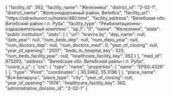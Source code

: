 {
    "facility_id": 362,
    "facility_name": "Железняки",
    "district_id": "2-02-1",
    "district_name": "Железнодорожный район, Витебск",
    "facility_url": "https:\/\/zdravkurort.ru\/hotels\/480.html",
    "facility_address": "Витебская обл. Витебский район г.п. Руба",
    "facility_type": "Реабилитационно-оздоровительный комплекс",
    "ap_1": "0",
    "name": "Железняки",
    "state": "public institution",
    "stats": [
        {
            "url": "kravira.by",
            "dep_name": null,
            "date_year": null,
            "num_beds_dep": null,
            "num_deps_year": null,
            "num_doctors_dep": null,
            "num_doctors_med": 0,
            "year_of_closing": null,
            "year_of_opening": "2007",
            "beds_in_hospital_key": 323,
            "num_beds_facility_year": null,
            "healthcare_facility_key": 362
        }
    ],
    "med_id": 973293,
    "address": "Витебская обл. Витебский район г.п. Руба",
    "coord_x_y": {
        "crs": {
            "type": "name",
            "properties": {
                "name": "EPSG:4326"
            }
        },
        "type": "Point",
        "coordinates": [
            30.3462,
            55.3196
        ]
    },
    "place_name": "Вся Беларусь",
    "place_type": "city",
    "year_of_closing": null,
    "year_of_opening": "1974",
    "healthcare_facility_key": 362,
    "administrative_division_id": "2-02-1"
}